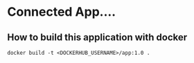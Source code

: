 # Connected App....

## How to build this application with docker
```
docker build -t <DOCKERHUB_USERNAME>/app:1.0 .
```
